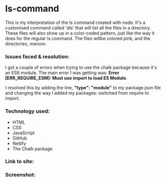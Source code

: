 # ls-command
 This is my interpretation of the ls command created with node. It's a customised command called 'dls' that will list all the files in a directory. These files will also show up in a color-coded pattern, just like the way it does for the regular ls command. The files willbe colored pink, and the directories, maroon. 
 
<h3>Issues faced & resolution:</h3>
I got a couple of errors when trying to use the chalk package because it's an ES6 module. The main error I was getting was: <strong>Error [ERR_REQUIRE_ESM]: Must use import to load ES Module</strong>. 


I resolved this by adding the line, <strong>"type": "module"</strong> to my package.json file and changing the way I added my packages: switched from require to import.

<h3>Technology used:</h3>

- HTML
- CSS
- JavaScript
- GitHub
- Netlify
- The Chalk package

<h3>Link to site:</h3>

<h3>Screenshot:</h3>
